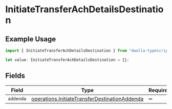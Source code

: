# InitiateTransferAchDetailsDestination

## Example Usage

```typescript
import { InitiateTransferAchDetailsDestination } from "dwolla-typescript/models/operations";

let value: InitiateTransferAchDetailsDestination = {};
```

## Fields

| Field                                                                                                          | Type                                                                                                           | Required                                                                                                       | Description                                                                                                    |
| -------------------------------------------------------------------------------------------------------------- | -------------------------------------------------------------------------------------------------------------- | -------------------------------------------------------------------------------------------------------------- | -------------------------------------------------------------------------------------------------------------- |
| `addenda`                                                                                                      | [operations.InitiateTransferDestinationAddenda](../../models/operations/initiatetransferdestinationaddenda.md) | :heavy_minus_sign:                                                                                             | N/A                                                                                                            |